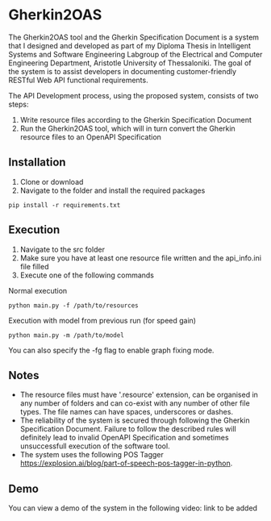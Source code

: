 # Gherkin2OAS

The Gherkin2OAS tool and the Gherkin Specification Document is a system that I designed and developed as part of my Diploma Thesis in Intelligent Systems and Software Engineering Labgroup of the Electrical and Computer Engineering Department, Aristotle University of Thessaloniki. The goal of the system is to assist developers in documenting customer-friendly RESTful Web API functional requirements.

The API Development process, using the proposed system, consists of two steps:
  1. Write resource files according to the Gherkin Specification Document
  2. Run the Gherkin2OAS tool, which will in turn convert the Gherkin resource files to an OpenAPI Specification

## Installation

1. Clone or download
2. Navigate to the folder and install the required packages

```
pip install -r requirements.txt
```

## Execution

1. Navigate to the src folder
2. Make sure you have at least one resource file written and the api_info.ini file filled
3. Execute one of the following commands

  Normal execution
  ```
  python main.py -f /path/to/resources
  ```
  Execution with model from previous run (for speed gain)
  ```
  python main.py -m /path/to/model
  ``` 

  You can also specify the -fg flag to enable graph fixing mode.
  
## Notes

* The resource files must have '.resource' extension, can be organised in any number of folders and can co-exist with any number of other file types. The file names can have spaces, underscores or dashes.
* The reliability of the system is secured through following the Gherkin Specification Document. Failure to follow the described rules will definitely lead to invalid OpenAPI Specification and sometimes unsuccessfull execution of the software tool.
* The system uses the following POS Tagger https://explosion.ai/blog/part-of-speech-pos-tagger-in-python.

## Demo

You can view a demo of the system in the following video: link to be added

